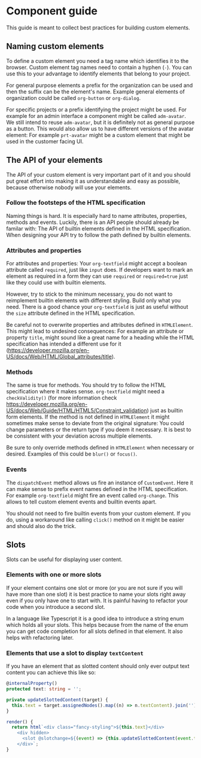 # Component guide
This guide is meant to collect best practices for building custom elements. 

## Naming custom elements
To define a custom element you need a tag name which identifies it to the browser. Custom element tag names need to contain a hyphen (`-`). You can use this to your advantage to identify elements that belong to your project. 

For general purpose elements a prefix for the organization can be used and then the suffix can be the element's name. Example general elements of organization could be called `org-button` or `org-dialog`.

For specific projects or a prefix identifying the project might be used. For example for an admin interface a component might be called `adm-avatar`. We still intend to reuse `adm-avatar`, but it is definitely not as general purpose as a button. This would also allow us to have different versions of the avatar element: For example `prt-avatar` might be a custom element that might be used in the customer facing UI.

## The API of your elements
The API of your custom element is very important part of it and you should put great effort into making it as understandable and easy as possible, because otherwise nobody will use your elements.

### Follow the footsteps of the HTML specification
Naming things is hard. It is especially hard to name attributes, properties, methods and events. Luckily, there is an API people should already be familar with: The API of builtin elements defined in the HTML specification. When designing your API try to follow the path defined by builtin elements. 


### Attributes and properties
For attributes and properties: Your `org-textfield` might accept a boolean attribute called `required`, just like `input` does. If developers want to mark an element as required in a form they can use `required` or `required=true` just like they could use with builtin elements. 

However, try to stick to the minimum necessary, you do not want to reimplement builtin elements with different styling. Build only what you need. There is a good chance your `org-textfield` is just as useful without the `size` attribute defined in the HTML specification. 

Be careful not to overwrite properties and attributes defined in `HTMLElement`. This might lead to undesired consequences: For example an attribute or property `title`, might sound like a great name for a heading while the HTML specification has intended a different use for it (https://developer.mozilla.org/en-US/docs/Web/HTML/Global_attributes/title).

### Methods

The same is true for methods. You should try to follow the HTML specification where it makes sense. `org-textfield` might need a `checkValidity()` (for more information check https://developer.mozilla.org/en-US/docs/Web/Guide/HTML/HTML5/Constraint_validation) just as builtin form elements. If the method is not defined in `HTMLElement` it might sometimes make sense to deviate from the original signature: You could change parameters or the return type if you deem it necessary. It is best to be consistent with your deviation across multiple elements. 

Be sure to only override methods defined in `HTMLElement` when necessary or desired. Examples of this could be `blur()` or `focus()`.

### Events
The `dispatchEvent` method allows us fire an instance of `CustomEvent`. Here it can make sense to prefix event names defined in the HTML specification. For example `org-textfield` might fire an event called `org-change`. This allows to tell custom element events and builtin events apart. 

You should not need to fire builtin events from your custom element. If you do, using a workaround like calling `click()` method on it might be easier and should also do the trick.   

## Slots
Slots can be useful for displaying user content. 

### Elements with one or more slots
If your element contains one slot or more (or you are not sure if you will have more than one slot) it is best practice to name your slots right away even if you only have one to start with. It is painful having to refactor your code when you introduce a second slot. 

In a language like Typescript it is a good idea to introduce a string enum which holds all your slots. This helps because from the name of the enum you can get code completion for all slots defined in that element. It also helps with refactoring later. 

### Elements that use a slot to display `textContent` 
If you have an element that as slotted content should only ever output text content you can achieve this like so:

````typescript 
@internalProperty()
protected text: string = '';

private updateSlottedContent(target) {
  this.text = target.assignedNodes().map((n) => n.textContent).join('');
}

render() {
  return html`<div class="fancy-styling">${this.text}</div>
    <div hidden>
      <slot @slotchange=${(event) => {this.updateSlottedContent(event.target);}}></slot>
    </div>`;
}
````


